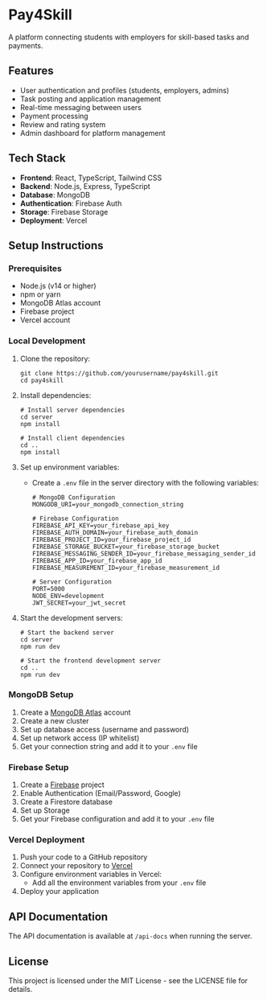 # Pay4Skill

A platform connecting students with employers for skill-based tasks and payments.

## Features

- User authentication and profiles (students, employers, admins)
- Task posting and application management
- Real-time messaging between users
- Payment processing
- Review and rating system
- Admin dashboard for platform management

## Tech Stack

- **Frontend**: React, TypeScript, Tailwind CSS
- **Backend**: Node.js, Express, TypeScript
- **Database**: MongoDB
- **Authentication**: Firebase Auth
- **Storage**: Firebase Storage
- **Deployment**: Vercel

## Setup Instructions

### Prerequisites

- Node.js (v14 or higher)
- npm or yarn
- MongoDB Atlas account
- Firebase project
- Vercel account

### Local Development

1. Clone the repository:
   ```
   git clone https://github.com/yourusername/pay4skill.git
   cd pay4skill
   ```

2. Install dependencies:
   ```
   # Install server dependencies
   cd server
   npm install

   # Install client dependencies
   cd ..
   npm install
   ```

3. Set up environment variables:
   - Create a `.env` file in the server directory with the following variables:
     ```
     # MongoDB Configuration
     MONGODB_URI=your_mongodb_connection_string

     # Firebase Configuration
     FIREBASE_API_KEY=your_firebase_api_key
     FIREBASE_AUTH_DOMAIN=your_firebase_auth_domain
     FIREBASE_PROJECT_ID=your_firebase_project_id
     FIREBASE_STORAGE_BUCKET=your_firebase_storage_bucket
     FIREBASE_MESSAGING_SENDER_ID=your_firebase_messaging_sender_id
     FIREBASE_APP_ID=your_firebase_app_id
     FIREBASE_MEASUREMENT_ID=your_firebase_measurement_id

     # Server Configuration
     PORT=5000
     NODE_ENV=development
     JWT_SECRET=your_jwt_secret
     ```

4. Start the development servers:
   ```
   # Start the backend server
   cd server
   npm run dev

   # Start the frontend development server
   cd ..
   npm run dev
   ```

### MongoDB Setup

1. Create a [MongoDB Atlas](https://www.mongodb.com/cloud/atlas) account
2. Create a new cluster
3. Set up database access (username and password)
4. Set up network access (IP whitelist)
5. Get your connection string and add it to your `.env` file

### Firebase Setup

1. Create a [Firebase](https://firebase.google.com/) project
2. Enable Authentication (Email/Password, Google)
3. Create a Firestore database
4. Set up Storage
5. Get your Firebase configuration and add it to your `.env` file

### Vercel Deployment

1. Push your code to a GitHub repository
2. Connect your repository to [Vercel](https://vercel.com/)
3. Configure environment variables in Vercel:
   - Add all the environment variables from your `.env` file
4. Deploy your application

## API Documentation

The API documentation is available at `/api-docs` when running the server.

## License

This project is licensed under the MIT License - see the LICENSE file for details.
